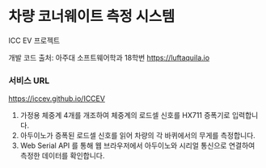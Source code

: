 # 차량 코너웨이트 측정 시스템

ICC EV 프로젝트

개발 코드 출처: 아주대 소프트웨어학과 18학번 https://luftaquila.io

### 서비스 URL
https://iccev.github.io/ICCEV

1. 가정용 체중계 4개를 개조하여 체중계의 로드셀 신호를 HX711 증폭기로 입력합니다.
2. 아두이노가 증폭된 로드셀 신호를 읽어 차량의 각 바퀴에서의 무게를 측정합니다.
3. Web Serial API 를 통해 웹 브라우저에서 아두이노와 시리얼 통신으로 연결하여 측정한 데이터를 확인합니다.